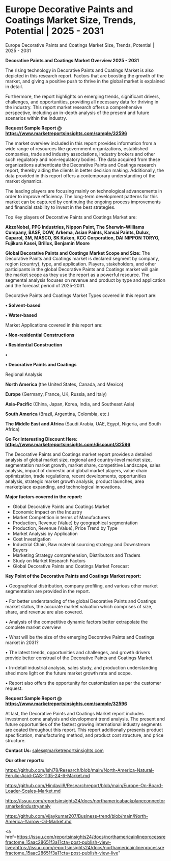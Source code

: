 # Europe Decorative Paints and Coatings Market Size, Trends, Potential | 2025 - 2031
Europe Decorative Paints and Coatings Market Size, Trends, Potential | 2025 - 2031

<Strong> Decorative Paints and Coatings Market Overview 2025 - 2031</strong>

The rising technology in Decorative Paints and Coatings Market is also depicted in this research report. Factors that are boosting the growth of the market, and giving a positive push to thrive in the global market is explained in detail.

Furthermore, the report highlights on emerging trends, significant drivers, challenges, and opportunities, providing all necessary data for thriving in the industry. This report market research offers a comprehensive perspective, including an in-depth analysis of the present and future scenarios within the industry.

<strong>Request Sample Report @ <a href=https://www.marketreportsinsights.com/sample/32596>https://www.marketreportsinsights.com/sample/32596</a></strong>

The market overview included in this report provides information from a wide range of resources like government organizations, established companies, trade and industry associations, industry brokers and other such regulatory and non-regulatory bodies. The data acquired from these organizations authenticate the Decorative Paints and Coatings research report, thereby aiding the clients in better decision making. Additionally, the data provided in this report offers a contemporary understanding of the market dynamics.

The leading players are focusing mainly on technological advancements in order to improve efficiency. The long-term development patterns for this market can be captured by continuing the ongoing process improvements and financial stability to invest in the best strategies.

Top Key players of Decorative Paints and Coatings Market are:

<strong>AkzoNobel, PPG Industries, Nippon Paint, The Sherwin-Williams Company, BASF, DOW, Arkema, Asian Paints, Kansai Paints, Dulux, Caparol, 3M, MASCO, SK Kaken, KCC Corporation, DAI NIPPON TORYO, Fujikura Kasei, Brillux, Benjamin Moore</strong>

<strong><b>Global Decorative Paints and Coatings Market Scope and Size:</b></strong>
The Decorative Paints and Coatings market is declared segment by company, region (country), type, and application. Players, stakeholders, and other participants in the global Decorative Paints and Coatings market will gain the market scope as they use the report as a powerful resource. The segmental analysis focuses on revenue and product by type and application and the forecast period of 2025-2031.

Decorative Paints and Coatings Market Types covered in this report are:

<strong>•  Solvent-based

•  Water-based</strong>

Market Applications covered in this report are:

<strong>•  Non-residential Constructions

•  Residential Construction

•  

•  Decorative Paints and Coatings</strong> 

Regional Analysis

<strong>North America</strong> (the United States, Canada, and Mexico)

<strong>Europe</strong> (Germany, France, UK, Russia, and Italy)

<strong>Asia-Pacific</strong> (China, Japan, Korea, India, and Southeast Asia)

<strong>South America</strong> (Brazil, Argentina, Colombia, etc.)

<strong>The Middle East and Africa</strong> (Saudi Arabia, UAE, Egypt, Nigeria, and South Africa)

<strong>Go For Interesting Discount Here: <a href=https://www.marketreportsinsights.com/discount/32596>https://www.marketreportsinsights.com/discount/32596</a></strong>

The Decorative Paints and Coatings market report provides a detailed analysis of global market size, regional and country-level market size, segmentation market growth, market share, competitive Landscape, sales analysis, impact of domestic and global market players, value chain optimization, trade regulations, recent developments, opportunities analysis, strategic market growth analysis, product launches, area marketplace expanding, and technological innovations.

<strong><b>Major factors covered in the report:</b></strong>
<ul>
  <li>Global Decorative Paints and Coatings Market </li>
  <li>Economic Impact on the Industry</li>
  <li>Market Competition in terms of Manufacturers</li>
  <li>Production, Revenue (Value) by geographical segmentation</li>
  <li>Production, Revenue (Value), Price Trend by Type</li>
  <li>Market Analysis by Application</li>
  <li>Cost Investigation</li>
  <li>Industrial Chain, Raw material sourcing strategy and Downstream Buyers</li>
  <li>Marketing Strategy comprehension, Distributors and Traders</li>
  <li>Study on Market Research Factors</li>
  <li>Global Decorative Paints and Coatings Market Forecast</li>
</ul>

<strong><b>Key Point of the Decorative Paints and Coatings Market report:</b></strong>

• Geographical distribution, company profiling, and various other market segmentation are provided in the report.

• For better understanding of the global Decorative Paints and Coatings market status, the accurate market valuation which comprises of size, share, and revenue are also covered.

• Analysis of the competitive dynamic factors better extrapolate the complete market overview

• What will be the size of the emerging Decorative Paints and Coatings market in 2031?

• The latest trends, opportunities and challenges, and growth drivers provide better construal of the Decorative Paints and Coatings Market.

• In-detail industrial analysis, sales study, and production understanding shed more light on the future market growth rate and scope.

• Report also offers the opportunity for customization as per the customer request.

<strong>Request Sample Report @ <a href=https://www.marketreportsinsights.com/sample/32596>https://www.marketreportsinsights.com/sample/32596</a></strong>

At last, the Decorative Paints and Coatings Market report includes investment come analysis and development trend analysis. The present and future opportunities of the fastest growing international industry segments are coated throughout this report. This report additionally presents product specification, manufacturing method, and product cost structure, and price structure.

<strong>Contact Us:</strong>
sales@marketreportsinsights.com

<strong>Our other reports:</strong>

<a href=https://github.com/Ishi78/Research/blob/main/North-America-Natural-Ferulic-Acid-CAS-1135-24-6-Market.md>https://github.com/Ishi78/Research/blob/main/North-America-Natural-Ferulic-Acid-CAS-1135-24-6-Market.md</a>

<a href=https://github.com/Hindavii9/Researchreport/blob/main/Europe-On-Board-Loader-Scales-Market.md>https://github.com/Hindavii9/Researchreport/blob/main/Europe-On-Board-Loader-Scales-Market.md</a>

<a href=https://issuu.com/reportsinsights24/docs/northamericabackplaneconnectorsmarketindustryanaly>https://issuu.com/reportsinsights24/docs/northamericabackplaneconnectorsmarketindustryanaly</a>

<a href=https://github.com/vijaykumar207/Business-trend/blob/main/North-America-Yarrow-Oil-Market.md>https://github.com/vijaykumar207/Business-trend/blob/main/North-America-Yarrow-Oil-Market.md</a>

<a href=https://issuu.com/reportsinsights24/docs/northamericainlineprocessrefractome_15aac28651f3a1?cta=post-publish-view-live>https://issuu.com/reportsinsights24/docs/northamericainlineprocessrefractome_15aac28651f3a1?cta=post-publish-view-live</a>"
